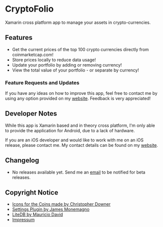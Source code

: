 # CryptoFolio

Xamarin cross platform app to manage your assets in crypto-currencies.

## Features

* Get the current prices of the top 100 crypto currencies directly from coinmarketcap.com!
* Store prices locally to reduce data usage!
* Update your portfolio by adding or removing currency!
* View the total value of your portfolio - or separate by currency!

### Feature Requests and Updates

If you have any ideas on how to improve this app, feel free to contact me by using any option provided on my [website](https://mjurtz.com/). Feedback is very appreciated!

## Developer Notes

While this app is Xamarin based and in theory cross platform, I'm only able to provide the application for Android, due to a lack of hardware.

If you are an iOS developer and would like to work with me on an iOS release, please contact me. My contact details can be found on my [website](https://mjurtz.com/).

## Changelog

* No releases available yet. Send me an [email](https://mjurtz.com/) to be notified for beta releases.

## Copyright Notice

* [Icons for the Coins made by Christopher Downer](https://github.com/cjdowner/cryptocurrency-icons)
* [Settings Plugin by James Monemagno](https://github.com/jamesmontemagno/SettingsPlugin)
* [LiteDB by Mauricio David](https://github.com/mbdavid/LiteDB)
* [Impressum](https://mjurtz.com/Impressum.html)
